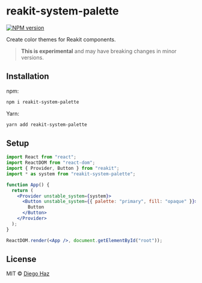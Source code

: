# reakit-system-palette

<a href="https://npmjs.org/package/reakit-system-palette"><img alt="NPM version" src="https://img.shields.io/npm/v/reakit-system-palette.svg" /></a>

Create color themes for Reakit components.

> **This is experimental** and may have breaking changes in minor versions.

## Installation

npm:
```sh
npm i reakit-system-palette
```

Yarn:
```sh
yarn add reakit-system-palette
```

## Setup

```jsx
import React from "react";
import ReactDOM from "react-dom";
import { Provider, Button } from "reakit";
import * as system from "reakit-system-palette";

function App() {
  return (
    <Provider unstable_system={system}>
      <Button unstable_system={{ palette: "primary", fill: "opaque" }}>
        Button
      </Button>
    </Provider>
  );
}

ReactDOM.render(<App />, document.getElementById("root"));
```

## License

MIT © [Diego Haz](https://github.com/diegohaz)
